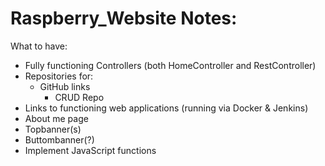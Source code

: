 # Raspberry_Website Notes:

What to have:

- Fully functioning Controllers (both HomeController and RestController)
- Repositories for:
  - GitHub links
    - CRUD Repo
- Links to functioning web applications (running via Docker & Jenkins)
- About me page
- Topbanner(s)
- Buttombanner(?)
- Implement JavaScript functions


